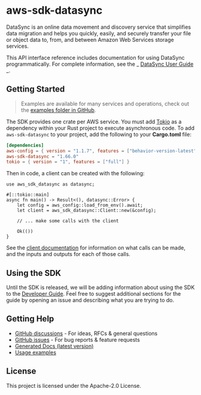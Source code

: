 # aws-sdk-datasync

DataSync is an online data movement and discovery service that simplifies data migration and helps you quickly, easily, and securely transfer your file or object data to, from, and between Amazon Web Services storage services.

This API interface reference includes documentation for using DataSync programmatically. For complete information, see the _ [DataSync User Guide](https://docs.aws.amazon.com/datasync/latest/userguide/what-is-datasync.html) _.

## Getting Started

> Examples are available for many services and operations, check out the
> [examples folder in GitHub](https://github.com/awslabs/aws-sdk-rust/tree/main/examples).

The SDK provides one crate per AWS service. You must add [Tokio](https://crates.io/crates/tokio)
as a dependency within your Rust project to execute asynchronous code. To add `aws-sdk-datasync` to
your project, add the following to your **Cargo.toml** file:

```toml
[dependencies]
aws-config = { version = "1.1.7", features = ["behavior-version-latest"] }
aws-sdk-datasync = "1.66.0"
tokio = { version = "1", features = ["full"] }
```

Then in code, a client can be created with the following:

```rust,no_run
use aws_sdk_datasync as datasync;

#[::tokio::main]
async fn main() -> Result<(), datasync::Error> {
    let config = aws_config::load_from_env().await;
    let client = aws_sdk_datasync::Client::new(&config);

    // ... make some calls with the client

    Ok(())
}
```

See the [client documentation](https://docs.rs/aws-sdk-datasync/latest/aws_sdk_datasync/client/struct.Client.html)
for information on what calls can be made, and the inputs and outputs for each of those calls.

## Using the SDK

Until the SDK is released, we will be adding information about using the SDK to the
[Developer Guide](https://docs.aws.amazon.com/sdk-for-rust/latest/dg/welcome.html). Feel free to suggest
additional sections for the guide by opening an issue and describing what you are trying to do.

## Getting Help

* [GitHub discussions](https://github.com/awslabs/aws-sdk-rust/discussions) - For ideas, RFCs & general questions
* [GitHub issues](https://github.com/awslabs/aws-sdk-rust/issues/new/choose) - For bug reports & feature requests
* [Generated Docs (latest version)](https://awslabs.github.io/aws-sdk-rust/)
* [Usage examples](https://github.com/awslabs/aws-sdk-rust/tree/main/examples)

## License

This project is licensed under the Apache-2.0 License.

